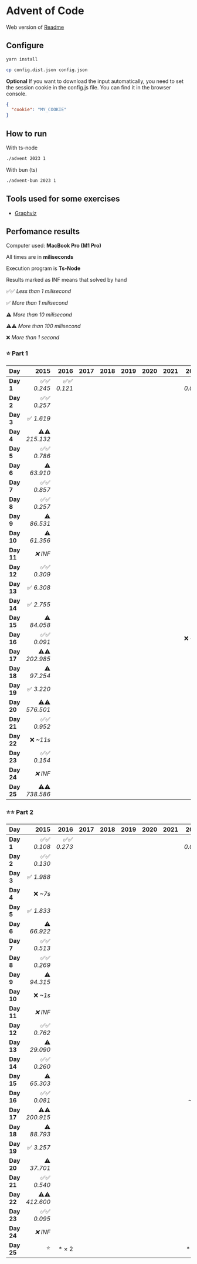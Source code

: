 # Advent of Code

Web version of [Readme](./README.web.md)

## Configure

```sh
yarn install
```

```sh
cp config.dist.json config.json
```

**Optional** If you want to download the input automatically, you need to set the session cookie in the config.js file. You can find it in the browser console.

```json
{
  "cookie": "MY_COOKIE"
}
```

## How to run

With ts-node

```sh
./advent 2023 1
```

With bun (ts)

```sh
./advent-bun 2023 1
```

## Tools used for some exercises

* [Graphviz](https://graphviz.org)

## Perfomance results

Computer used: **MacBook Pro (M1 Pro)**

All times are in **miliseconds**

Execution program is **Ts-Node**

Results marked as INF means that solved by hand

✅✅ _Less than 1 milisecond_

✅ _More than 1 milisecond_

⚠️ _More than 10 milisecond_

⚠️⚠️ _More than 100 milisecond_

❌ _More than 1 second_



### ⭐️ Part 1

| **Day** | **2015** | **2016** | **2017** | **2018** | **2019** | **2020** | **2021** | **2022** | **2023** |
|---------|---------:|---------:|---------:|---------:|---------:|---------:|---------:|---------:|---------:|
| **Day 1** | ✅✅ _0.245_ | ✅✅ _0.121_ |         |         |         |         |         | ✅✅ _0.000_ | ✅✅ _0.640_ |
| **Day 2** | ✅✅ _0.257_ |         |         |         |         |         |         |         | ✅✅ _0.106_ |
| **Day 3** | ✅ _1.619_ |         |         |         |         |         |         |         | ✅✅ _0.207_ |
| **Day 4** | ⚠️⚠️ _215.132_ |         |         |         |         |         |         |         | ✅✅ _0.426_ |
| **Day 5** | ✅✅ _0.786_ |         |         |         |         |         |         |         | ✅✅ _0.364_ |
| **Day 6** | ⚠️ _63.910_ |         |         |         |         |         |         |         | ✅✅ _0.047_ |
| **Day 7** | ✅✅ _0.857_ |         |         |         |         |         |         |         | ✅ _2.683_ |
| **Day 8** | ✅✅ _0.257_ |         |         |         |         |         |         |         | ✅ _1.333_ |
| **Day 9** | ⚠️ _86.531_ |         |         |         |         |         |         |         | ✅✅ _0.002_ |
| **Day 10** | ⚠️ _61.356_ |         |         |         |         |         |         |         | ✅ _1.763_ |
| **Day 11** | _❌ INF_ |         |         |         |         |         |         |         | ✅ _7.652_ |
| **Day 12** | ✅✅ _0.309_ |         |         |         |         |         |         |         | ⚠️ _23.652_ |
| **Day 13** | ✅ _6.308_ |         |         |         |         |         |         |         | ✅ _2.605_ |
| **Day 14** | ✅ _2.755_ |         |         |         |         |         |         |         | ✅ _3.359_ |
| **Day 15** | ⚠️ _84.058_ |         |         |         |         |         |         |         | ✅✅ _0.928_ |
| **Day 16** | ✅✅ _0.091_ |         |         |         |         |         |         | ❌ _~6s_ | ✅ _6.538_ |
| **Day 17** | ⚠️⚠️ _202.985_ |         |         |         |         |         |         |         | ⚠️⚠️ _731.511_ |
| **Day 18** | ⚠️ _97.254_ |         |         |         |         |         |         |         | ✅✅ _0.195_ |
| **Day 19** | ✅ _3.220_ |         |         |         |         |         |         |         | ✅ _1.710_ |
| **Day 20** | ⚠️⚠️ _576.501_ |         |         |         |         |         |         |         | ⚠️ _11.904_ |
| **Day 21** | ✅✅ _0.952_ |         |         |         |         |         |         |         | ⚠️ _47.542_ |
| **Day 22** | ❌ _~11s_ |         |         |         |         |         |         |         | ⚠️⚠️ _209.524_ |
| **Day 23** | ✅✅ _0.154_ |         |         |         |         |         |         |         | ✅ _1.384_ |
| **Day 24** | _❌ INF_ |         |         |         |         |         |         |         | ⚠️ _35.310_ |
| **Day 25** | ⚠️⚠️ _738.586_ |         |         |         |         |         |         |         | _❌ INF_ |


### ⭐️⭐️ Part 2

| **Day** | **2015** | **2016** | **2017** | **2018** | **2019** | **2020** | **2021** | **2022** | **2023** |
|---------|---------:|---------:|---------:|---------:|---------:|---------:|---------:|---------:|---------:|
| **Day 1** | ✅✅ _0.108_ | ✅✅ _0.273_ |         |         |         |         |         | ✅✅ _0.000_ | ✅ _1.598_ |
| **Day 2** | ✅✅ _0.130_ |         |         |         |         |         |         |         | ✅✅ _0.103_ |
| **Day 3** | ✅ _1.988_ |         |         |         |         |         |         |         | ✅✅ _0.106_ |
| **Day 4** | ❌ _~7s_ |         |         |         |         |         |         |         | ✅✅ _0.475_ |
| **Day 5** | ✅ _1.833_ |         |         |         |         |         |         |         | ❌ _~8m_ |
| **Day 6** | ⚠️ _66.922_ |         |         |         |         |         |         |         | ✅✅ _0.041_ |
| **Day 7** | ✅✅ _0.513_ |         |         |         |         |         |         |         | ✅ _5.344_ |
| **Day 8** | ✅✅ _0.269_ |         |         |         |         |         |         |         | ✅ _6.380_ |
| **Day 9** | ⚠️ _94.315_ |         |         |         |         |         |         |         | ✅✅ _0.001_ |
| **Day 10** | ❌ _~1s_ |         |         |         |         |         |         |         | ✅ _6.533_ |
| **Day 11** | _❌ INF_ |         |         |         |         |         |         |         | ✅ _5.165_ |
| **Day 12** | ✅✅ _0.762_ |         |         |         |         |         |         |         | ⚠️⚠️ _528.548_ |
| **Day 13** | ⚠️ _29.090_ |         |         |         |         |         |         |         | ✅✅ _0.569_ |
| **Day 14** | ✅✅ _0.260_ |         |         |         |         |         |         |         | ⚠️⚠️ _482.525_ |
| **Day 15** | ⚠️ _65.303_ |         |         |         |         |         |         |         | ✅ _1.341_ |
| **Day 16** | ✅✅ _0.081_ |         |         |         |         |         |         | ❌ _~3m_ | ❌ _~1s_ |
| **Day 17** | ⚠️⚠️ _200.915_ |         |         |         |         |         |         |         | ❌ _~2s_ |
| **Day 18** | ⚠️ _88.793_ |         |         |         |         |         |         |         | ✅✅ _0.112_ |
| **Day 19** | ✅ _3.257_ |         |         |         |         |         |         |         | ✅ _2.112_ |
| **Day 20** | ⚠️ _37.701_ |         |         |         |         |         |         |         | ⚠️ _17.168_ |
| **Day 21** | ✅✅ _0.540_ |         |         |         |         |         |         |         | ❌ _~18s_ |
| **Day 22** | ⚠️⚠️ _412.600_ |         |         |         |         |         |         |         | ❌ _~1m_ |
| **Day 23** | ✅✅ _0.095_ |         |         |         |         |         |         |         | ❌ _~5s_ |
| **Day 24** | _❌ INF_ |         |         |         |         |         |         |         | ❌ _~6s_ |
| **Day 25** | ⭐️ | * × 2        |         |         |         |         |         | * × 4        | ⭐️ |
